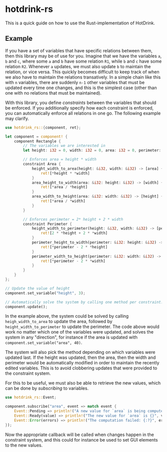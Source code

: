 # hotdrink-rs

This is a quick guide on how to use the Rust-implementation of HotDrink.

## Example

If you have a set of variables that have specific relations between them, then this library may be of use for you.
Imagine that we have the variables `a`, `b` and `c`, where some `a` and `b` have some relation `R1`, while `b` and `c` have some relation `R2`.
Whenever `a` updates, we must also update `b` to maintain the relation, or vice versa.
This quickly becomes difficult to keep track of when we also have to maintain the relations transatively.
In a simple chain like this with `n` variables, there are suddenly `n-1` other variables that must be updated every time one changes,
and this is the simplest case (other than one with no relations that must be maintained).

With this library, you define *constraints* between the variables that should be enforced.
If you additionally specify how each constraint is enforced, you can automatically enforce all relations in one go.
The following example may clarify.

```rust
use hotdrink_rs::{component, ret};

let component = component! {
    component Rectangle {
        // The variables we are interested in
        let height: i32 = 0, width: i32 = 0, area: i32 = 0, perimeter: i32 = 0;

        // Enforces area = height * width
        constraint Area {
            height_width_to_area(height: &i32, width: &i32) -> [area] {
                ret![*height * *width]
            }
            area_height_to_width(area: &i32: height: &i32) -> [width] {
                ret![*area / *height]
            }
            area_width_to_height(area: &i32: width: &i32) -> [height] {
                ret![*area / *width]
            }
        }

        // Enforces perimeter = 2* height + 2 * width
        constraint Perimeter {
            height_width_to_perimeter(height: &i32, width: &i32) -> [perimeter] {
                ret![2 * *height + 2 * *width]
            }
            perimeter_height_to_width(perimeter: &i32: height: &i32) -> [width] {
                ret![*perimeter - 2 * *height]
            }
            perimeter_width_to_height(perimeter: &i32: width: &i32) -> [height] {
                ret![*perimeter - 2 * *width]
            }
        }
    }
};

// Update the value of height
component.set_variable("height", 3);

// Automatically solve the system by calling one method per constraint.
component.update();
```

In the example above, the system could be solved by
calling `heigh_width_to_area` to update the area,
followed by `height_width_to_perimeter` to update the perimeter.
The code above would work no matter which one of the variables were updated,
and solves the system in any "direction", for instance if the area is updated with `component.set_variable("area", 40)`.

The system will also pick the method depending on which variables were updated last.
If the height was updated, then the area, then the width and perimeter would be automatically modified
in order to maintain the recently edited variables.
This is to avoid clobbering updates that were provided to the constraint system.

For this to be useful, we must also be able to retrieve the new values,
which can be done by *subscribing* to variables.

```rust
use hotdrink_rs::Event;

component.subscribe("area", event => match event {
    Event::Pending => println!("A new value for `area` is being computed"),
    Event::Ready(value) => println!("The new value for `area` is {}", value),
    Event::Error(errors) => println!("The computation failed: {:?}", errors),
});
```

Now the appropriate callback will be called when changes happen in the constraint system,
and this could for instance be used to set GUI elements to the new values.